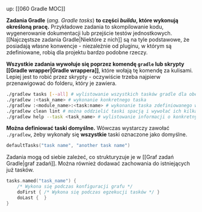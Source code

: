 up: [[060 Gradle MOC]]

**Zadania Gradle** (_ang. Gradle tasks_) **to części _buildu_, które wykonują określoną pracę.** Przykładowe zadania to skompilowanie kodu, wygenerowanie dokumentacji lub przejście testów jednostkowych.
[[Najczęstsze zadania Gradle|Niektóre z nich]] są na tyle podstawowe, że posiadają własne konwencje - niezależnie od pluginu, w którym są zdefiniowane, robią dla projektu bardzo podobne rzeczy.

**Wszystkie zadania wywołuje się poprzez komendę `gradle` lub skrypty [[Gradle wrapper|Gradle wrappera]]**, które wołają tę komendę za kulisami. Lepiej jest to robić przez skrypty - oczywiście trzeba najpierw przenawigować do folderu, który je zawiera.

```bash
./gradlew tasks [--all] # wylistowanie wszystkich tasków gradle dla obecnego projektu
./gradlew :<task_name> # wykonanie konkretnego taska
./gradlew :<module_name>:<task:name> # wykonanie taska zdefiniowanego w subprojekcie
./gradlew clean lint # można oddzielić taski spacją i wywołać ich kilka naraz
./gradlew help --task <task_name> # wylistowanie informacji o konkretnym tasku
```

**Można definiować taski domyślne.** Wówczas wystarczy zawołać `./gradlew`, żeby wykonały się **wszystkie** taski oznaczone jako domyślne.

```kotlin
defaultTasks("task name", "another task name")
```


Zadania mogą od siebie zależeć, co strukturyzuje je w [[Graf zadań Gradle|graf zadań]].
Można również dodawać zachowania do istniejących już tasków.

```kotlin
tasks.named("task_name") {
	/* Wykona się podczas konfiguracji grafu */
	doFirst { /* Wykona się podczas egzekucji tasków */ }
	doLast {  }
}
```
